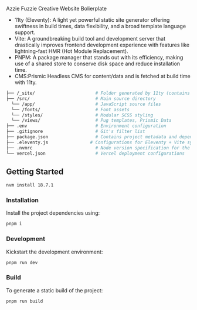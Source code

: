Azzie Fuzzie Creative Website Bolierplate

- 11ty (Eleventy): A light yet powerful static site generator offering swiftness in build times, data flexibility, and a broad template language support.
- Vite: A groundbreaking build tool and development server that drastically improves frontend development experience with features like lightning-fast HMR (Hot Module Replacement).
- PNPM: A package manager that stands out with its efficiency, making use of a shared store to conserve disk space and reduce installation time.
- CMS:Prismic Headless CMS for content/data and is fetched at build time with 11ty.

```sh
├── /_site/                       # Folder generated by 11ty (contains the final build)
├── /src/                         # Main source directory
  └── /app/                       # JavaScript source files
  └── /fonts/                     # Font assets
  └── /styles/                    # Modular SCSS styling
  └── /views/                     # Pug templates, Prismic Data
├── .env                          # Environment configuration
├── .gitignore                    # Git's filter list
├── package.json                  # Contains project metadata and dependencies
├── .eleventy.js                # Configurations for Eleventy + Vite synergy
├── .nvmrc                        # Node version specification for the project
└── vercel.json                   # Vercel deployment configurations
```


## Getting Started

```sh
nvm install 18.7.1
```

### Installation

Install the project dependencies using:

```sh
pnpm i
```

### Development

Kickstart the development environment:

```sh
pnpm run dev
```

### Build

To generate a static build of the project:

```sh
pnpm run build
```




